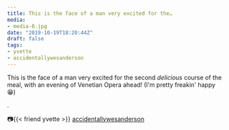 ```yaml
---
title: This is the face of a man very excited for the…
media:
- media-0.jpg
date: "2019-10-19T18:20:44Z"
draft: false
tags:
- yvette
- accidentallywesanderson
---
```

This is the face of a man very excited for the second *delicious* course of the meal, with an evening of Venetian Opera ahead\! \(I'm pretty freakin' happy 😁\)

.

📷{{< friend yvette >}} [accidentallywesanderson](/tags/accidentallywesanderson)
